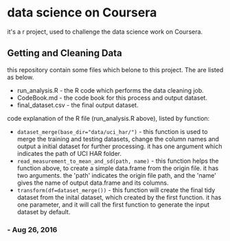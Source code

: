 # data science on Coursera
it's a r project, used to challenge the data science work on Coursera. 

## Getting and Cleaning Data
this repository contain some files which belone to this project. The are listed as below.
* run_analysis.R - the R code which performs the data cleaning job.
* CodeBook.md - the code book for this process and output dataset.
* final_dataset.csv - the final output dataset.

code explanation of the R file (run_analysis.R above), listed by function:
* <code>dataset_merge(base_dir="data/uci_har/")</code> - this function is used to merge the training and testing datasets, change the column names and output a initial dataset for further processing. it has one argument which indicates the path of UCI HAR folder.
* <code>read_measurement_to_mean_and_sd(path, name)</code> - this function helps the function above, to create a simple data.frame from the origin file. it has two arguments. the 'path' indicates the origin file path, and the 'name' gives the name of output data.frame and its columns. 
* <code>transform(df=dataset_merge())</code> - this function will create the final tidy dataset from the inital dataset, which created by the first function. it has one parameter, and it will call the first function to generate the input dataset by default. 

###  - Aug 26, 2016
